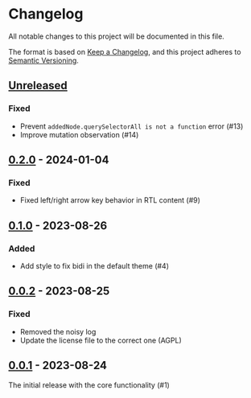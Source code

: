 # Changelog

All notable changes to this project will be documented in this file.

The format is based on [Keep a Changelog](https://keepachangelog.com/en/1.0.0/),
and this project adheres to [Semantic Versioning](https://semver.org/spec/v2.0.0.html).

## [Unreleased]

### Fixed
- Prevent `addedNode.querySelectorAll is not a function` error (#13)
- Improve mutation observation (#14)

## [0.2.0] - 2024-01-04

### Fixed
- Fixed left/right arrow key behavior in RTL content (#9)

## [0.1.0] - 2023-08-26

### Added
- Add style to fix bidi in the default theme (#4)

## [0.0.2] - 2023-08-25

### Fixed
- Removed the noisy log
- Update the license file to the correct one (AGPL)

## [0.0.1] - 2023-08-24

The initial release with the core functionality (#1)

[unreleased]: https://github.com/dobidi/logseq-bidi/compare/0.2.0...HEAD
[0.2.0]: https://github.com/dobidi/logseq-bidi/compare/0.1.0...0.2.0
[0.1.0]: https://github.com/dobidi/logseq-bidi/compare/0.0.2...0.1.0
[0.0.2]: https://github.com/dobidi/logseq-bidi/compare/0.0.1...0.0.2
[0.0.1]: https://github.com/dobidi/logseq-bidi/releases/tag/0.0.1
